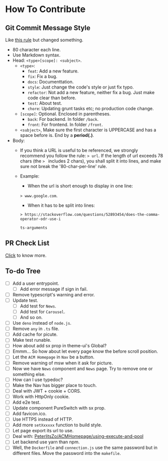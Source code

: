 How To Contribute
===============================================================================

Git Commit Message Style
-------------------------------------------------------------------------------

Like [this rule][joshbuchea/git-commit-message] but changed something.

* 80 character each line.
* Use Markdown syntax.
* Head: `<type>[scope]: <subject>`.
  * `<type>`:
    * `feat`: Add a new feature.
    * `fix`: Fix a bug.
    * `docs`: Documenttation.
    * `style`: Just change the code's style or just fix typo.
    * `refactor`: Not add a new feature, neither fix a bug. Just make code
      clear than before.
    * `test`: About test.
    * `chore`: Updating grunt tasks etc; no production code change.
  * `[scope]`: Optional. Enclosed in parentheses.
    * `back`: For backend. In folder `/back`.
    * `front`: For frontend. In folder `/front`.
  * `<subject>`, Make sure the first character is UPPERCASE and has a space
    before is. End by a **period(.)**.
* Body:
  * If you think a URL is useful to be referenced, we strongly recommend you follow the rule:
    `> url`. If the length of url exceeds 78 chars (the `> ` includes 2 chars),
    you shall split it into lines, and make sure not break the '80-char-per-line' rule.
  * Example: 
    * When the url is short enough to display in one line:
    
    `> www.google.com`.
  
    * When it has to be split into lines:
    
     `> https://stackoverflow.com/questions/52893454/does-the-comma-operator-odr-use-i`
    
     `ts-arguments`

PR Check List
-------------------------------------------------------------------------------
[Click](./pull_request_template.md) to know more.

To-do Tree
-------------------------------------------------------------------------------
- [ ] Add a user entrypoint.
  - [ ] Add error message if sign in fail.
- [ ] Remove typescript's warning and error.
- [ ] Update test.
  - [ ] Add test for `News`.
  - [ ] Add test for `Carousel`.
  - [ ] And so on.
- [ ] Use `deno` instead of `node.js`.
- [ ] Remove `any` in `.ts` file.
- [ ] Add cache for picute.
- [ ] Make test runable.
- [ ] How about add sx prop in theme-ui's Global?
- [ ] Emmm... So how about let every page know the before scroll position.
- [ ] Let the `ACM Homepage` in `Nav` be a button.
- [ ] Remove warning of msw when it ask for picture.
- [ ] Now we have `News` component and `News` page. Try to remove one or
  something else.
- [ ] How can I use typedoc?
- [ ] Make the Nav has bigger place to touch.
- [ ] Deal with JWT + cookie + CORS.
- [ ] Work with HttpOnly cookie.
- [ ] Add e2e test.
- [ ] Update component PureSwitch with sx prop.
- [ ] Add favicon.ico.
- [ ] Use HTTPS instead of HTTP.
- [ ] Add more `setXxxxxx` function to build style.
- [ ] Let page export its url to use.
- [ ] Deal with: [PeterlitsZo/ACMHomepage/using-execute-and-pool][]
- [ ] Let backend use yarn than npm.
- [ ] Well, the `Dockerfile` and `connection.js` use the same password but in
  different files. Move the password into the `makefile`.

[joshbuchea/git-commit-message]: https://gist.github.com/joshbuchea/6f47e86d2510bce28f8e7f42ae84c716
[PeterlitsZo/ACMHomepage/using-execute-and-pool]: https://github.com/PeterlitsZo/ACMHomepage/pull/1#discussion_r818478152
